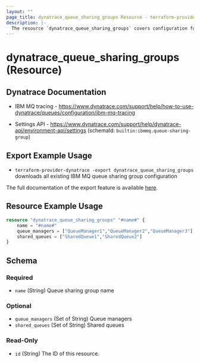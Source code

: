 ```yaml
---
layout: ""
page_title: dynatrace_queue_sharing_groups Resource - terraform-provider-dynatrace"
description: |-
  The resource `dynatrace_queue_sharing_groups` covers configuration for IBM MQ queue sharing groups
---
```


# dynatrace_queue_sharing_groups (Resource)

## Dynatrace Documentation

- IBM MQ tracing - https://www.dynatrace.com/support/help/how-to-use-dynatrace/queues/configuration/ibm-mq-tracing

- Settings API - https://www.dynatrace.com/support/help/dynatrace-api/environment-api/settings (schemaId: `builtin:ibmmq.queue-sharing-group`)

## Export Example Usage

- `terraform-provider-dynatrace -export dynatrace_queue_sharing_groups` downloads all existing IBM MQ queue sharing group configuration

The full documentation of the export feature is available [here](https://registry.terraform.io/providers/dynatrace-oss/dynatrace/latest/docs/guides/export-v2).

## Resource Example Usage

```terraform
resource "dynatrace_queue_sharing_groups" "#name#" {
    name = "#name#"
    queue_managers = ["QueueManager1","QueueManager2","QueueManager3"]
    shared_queues = ["SharedQueue1","SharedQueue2"]
}
```

<!-- schema generated by tfplugindocs -->
## Schema

### Required

- `name` (String) Queue sharing group name

### Optional

- `queue_managers` (Set of String) Queue managers
- `shared_queues` (Set of String) Shared queues

### Read-Only

- `id` (String) The ID of this resource.
 
